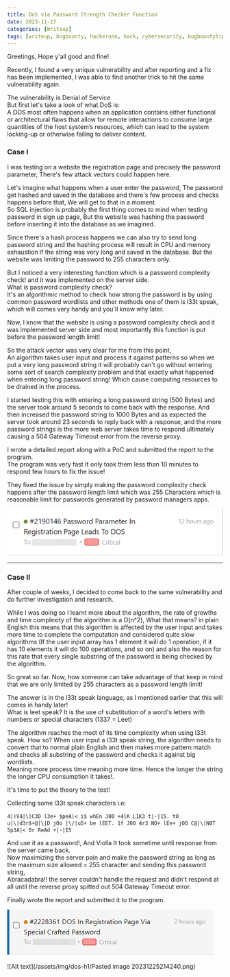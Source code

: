 ```yaml
---
title: DoS via Password Strength Checker Function
date: 2023-11-27
categories: [Writeup]
tags: [writeup, bugbounty, hackerone, hack, cybersecurity, bugbountytip, DOS, bugcrowd, web, pentest]
---
```




Greetings, Hope y'all good and fine!

Recently, I found a very unique vulnerability and after reporting and a fix has been implemented, I was able to find another trick to hit the same vulnerability again. 

The vulnerability is Denial of Service    
But first let's take a look of what DoS is:   
A DOS most often happens when an application contains either functional or architectural flaws that allow for remote interactions to consume large quantities of the host system’s resources, which can lead to the system locking-up or otherwise failing to deliver content.

### Case I

I was testing on a website the registration page and precisely the password parameter,
There's few attack vectors could happen here.

Let's imagine what happens when a user enter the password, The password get hashed and saved in the database and there's few process and checks happens before that, We will get to that in a moment.  
So SQL injection is probably the first thing comes to mind when testing password in sign up page, But the website was hashing the password before inserting it into the database as we imagined.

Since there's a hash process happens we can also try to send long password string and the hashing process will result in CPU and memory exhaustion if the string was very long and saved in the database. But the website was limiting the password to 255 characters only.

But I noticed a very interesting function which is a password complexity check! and it was implemented on the server side.    
What is password complexity check?    
It's an algorithmic method to check how strong the password is by using common password wordlists and other methods one of them is l33t speak, which will comes very handy and you'll know why later.


Now, I know that the website is using a password complexity check and it was implemented server side and most importantly this function is put before the password length limit!

So the attack vector was very clear for me from this point,   
An algorithm takes user input and process it against patterns so when we put a very long password string it will probably can't go without entering some sort of search complexity problem and that exactly what happened when entering long password string! Which cause computing resources to be drained in the process.


I started testing this with entering a long password string (500 Bytes) and the server took around 5 seconds to come back with the response. And then increased the password string to 1000 Bytes and as expected the server took around 23 seconds to reply back with a response, and the more password strings is the more web server takes time to respond ultimately causing a 504 Gateway Timeout error from the reverse proxy.

I wrote a detailed report along with a PoC and submitted the report to the program.   
The program was very fast It only took them less than 10 minutes to respond few hours to fix the issue!

They fixed the issue by simply making the password complexity check happens after the password length limit which was 255 Characters which is reasonable limit for passwords generated by password managers apps.

![Alt text](/assets/img/dos-h1/2023-11-09_15-29.png)

-----

### Case II

After couple of weeks, I decided to come back to the same vulnerability and do further investigation and research.

While I was doing so I learnt more about the algorithm, the rate of growths and time complexity of the algorithm is a O(n^2), What that means? in plain English this means that this algorithm is affected by the user input and takes more time to complete the computation and considered quite slow algorithms (If the user input array has 1 element it will do 1 operation, if it has 10 elements it will do 100 operations, and so on) and also the reason for this rate that every single substring of the password is being checked by the algorithm.  

So great so far. Now, how someone can take advantage of that keep in mind that we are only limited by 255 characters as a password length limit!


The answer is in the l33t speak language, as I mentioned earlier that this will comes in handy later!     
What is leet speak? It is the use of substitution of a word's letters with numbers or special characters (1337 = Leet)

The algorithm reaches the most of its time complexity when using l33t speak.
How so? When user input a l33t speak string, the algorithm needs to convert that to normal plain English and then makes more pattern match and checks all substring of the password and checks it against big wordlists.   
Meaning more process time meaning more time. Hence the longer the string the longer CPU consumption it takes!.

It's time to put the theory to the test!

Collecting some l33t speak characters i.e:

```
4|)V4|\|C3D l3e+ $peA|< i$ whEn J00 +4lK L1K3 t|-|15. t0 u|\|d3r$+@|\|D jOo |\/|u5+ be lEET. 1f J00 4r3 NO+ lEe+ jOO C@|\|N0T 5p3A|< 0r ReAd +|-|I5
```

And use it as a password!, And Violla It took sometime until response from the server came back.   
Now maximizing the server pain and make the password string as long as the maximum size allowed = 255 character and sending this password string,   
Abracadabra!! the server couldn't handle the request and didn't respond at all until the reverse proxy spitted out 504 Gateway Timeout error.

Finally wrote the report and submitted it to the program. 

![Alt text](/assets/img/dos-h1/2023-10-31_11-03.png)

![Alt text](/assets/img/dos-h1/Pasted image 20231225214240.png)